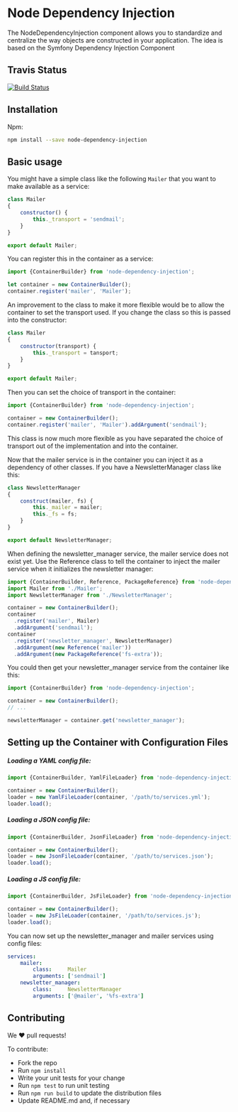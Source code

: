 Node Dependency Injection
===========

The NodeDependencyInjection component allows you to standardize and centralize the way objects are constructed in your application.
The idea is based on the Symfony Dependency Injection Component


Travis Status
-------------

[![Build Status](https://travis-ci.org/zazoomauro/node-dependency-injection.svg?branch=master)](https://travis-ci.org/zazoomauro/node-dependency-injection)


Installation
------------

Npm:

```sh
npm install --save node-dependency-injection
```

Basic usage
-----------

You might have a simple class like the following `Mailer` that you want to make available as a service:

```js
class Mailer
{
    constructor() {
        this._transport = 'sendmail';
    }
}

export default Mailer;
```

You can register this in the container as a service:

```js
import {ContainerBuilder} from 'node-dependency-injection';

let container = new ContainerBuilder();
container.register('mailer', 'Mailer');
```

An improvement to the class to make it more flexible would be to allow the container to set the transport used. If you change the class so this is passed into the constructor:

```js
class Mailer
{
    constructor(transport) {
        this._transport = tansport;
    }
}

export default Mailer;
```

Then you can set the choice of transport in the container:

```js
import {ContainerBuilder} from 'node-dependency-injection';

container = new ContainerBuilder();
container.register('mailer', 'Mailer').addArgument('sendmail');
```

This class is now much more flexible as you have separated the choice of transport out of the implementation and into the container.

Now that the mailer service is in the container you can inject it as a dependency of other classes. 
If you have a NewsletterManager class like this:

```js
class NewsletterManager
{
    construct(mailer, fs) {
        this._mailer = mailer;
        this._fs = fs;
    }
}

export default NewsletterManager;
```

When defining the newsletter_manager service, the mailer service does not exist yet. 
Use the Reference class to tell the container to inject the mailer service when it initializes the newsletter manager:

```js
import {ContainerBuilder, Reference, PackageReference} from 'node-dependency-injection';
import Mailer from './Mailer';
import NewsletterManager from './NewsletterManager';

container = new ContainerBuilder();
container
  .register('mailer', Mailer)
  .addArgument('sendmail');
container
  .register('newsletter_manager', NewsletterManager)
  .addArgument(new Reference('mailer'))
  .addArgument(new PackageReference('fs-extra'));
```

You could then get your newsletter_manager service from the container like this:

```js
import {ContainerBuilder} from 'node-dependency-injection';

container = new ContainerBuilder();
// ...

newsletterManager = container.get('newsletter_manager');
```


Setting up the Container with Configuration Files
-------------------------------------------------

##### Loading a YAML config file:
```js
import {ContainerBuilder, YamlFileLoader} from 'node-dependency-injection';

container = new ContainerBuilder();
loader = new YamlFileLoader(container, '/path/to/services.yml');
loader.load();
```

##### Loading a JSON config file:
```js
import {ContainerBuilder, JsonFileLoader} from 'node-dependency-injection';

container = new ContainerBuilder();
loader = new JsonFileLoader(container, '/path/to/services.json');
loader.load();
```

##### Loading a JS config file:
```js
import {ContainerBuilder, JsFileLoader} from 'node-dependency-injection';

container = new ContainerBuilder();
loader = new JsFileLoader(container, '/path/to/services.js');
loader.load();
```

You can now set up the newsletter_manager and mailer services using config files:

```yaml
services:
    mailer:
        class:     Mailer
        arguments: ['sendmail']
    newsletter_manager:
        class:     NewsletterManager
        arguments: ['@mailer', '%fs-extra']
```

Contributing
------------

We :heart: pull requests!

To contribute:

- Fork the repo
- Run `npm install`
- Write your unit tests for your change
- Run `npm test` to run unit testing
- Run `npm run build` to update the distribution files
- Update README.md and, if necessary